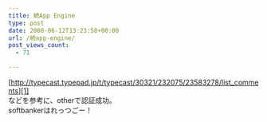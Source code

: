 ```yaml
---
title: 続App Engine
type: post
date: 2008-06-12T13:23:58+00:00
url: /続app-engine/
post_views_count:
  - 71

---
```

[http://typecast.typepad.jp/t/typecast/30321/232075/23583278/list_comments][1]  
などを参考に、otherで認証成功。  
softbankerはれっつごー！

 [1]: http://typecast.typepad.jp/t/typecast/30321/232075/23583278/list_comments "http://typecast.typepad.jp/t/typecast/30321/232075/23583278/list_comments"